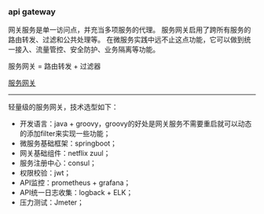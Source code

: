 
### api gateway
网关服务是单一访问点，并充当多项服务的代理。
服务网关启用了跨所有服务的路由转发、过滤和公共处理等。
在微服务实践中远不止这点功能，它可以做到统一接入、流量管控、安全防护、业务隔离等功能。

服务网关 = 路由转发 + 过滤器

[服务网关](https://www.cnblogs.com/java-zhao/p/6716059.html)

***

轻量级的服务网关，技术选型如下：

* 开发语言：java + groovy，groovy的好处是网关服务不需要重启就可以动态的添加filter来实现一些功能；
* 微服务基础框架：springboot；
* 网关基础组件：netflix zuul；
* 服务注册中心：consul；
* 权限校验：jwt；
* API监控：prometheus + grafana；
* API统一日志收集：logback + ELK；
* 压力测试：Jmeter；